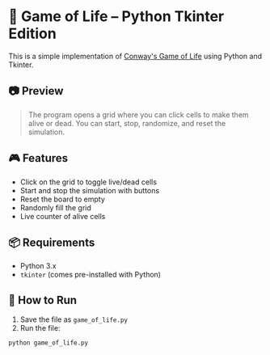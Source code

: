# 🧬 Game of Life – Python Tkinter Edition

This is a simple implementation of [Conway's Game of Life](https://en.wikipedia.org/wiki/Conway%27s_Game_of_Life) using Python and Tkinter.

## 📷 Preview

> The program opens a grid where you can click cells to make them alive or dead. You can start, stop, randomize, and reset the simulation.

## 🎮 Features

- Click on the grid to toggle live/dead cells
- Start and stop the simulation with buttons
- Reset the board to empty
- Randomly fill the grid
- Live counter of alive cells

## 📦 Requirements

- Python 3.x
- `tkinter` (comes pre-installed with Python)

## 🚀 How to Run

1. Save the file as `game_of_life.py`
2. Run the file:

```bash
python game_of_life.py
